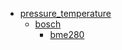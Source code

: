 * [pressure_temperature](/pressure_temperature)
  * [bosch](/pressure_temperature/bosch)
    * [bme280](/pressure_temperature/bosch/bme280)
